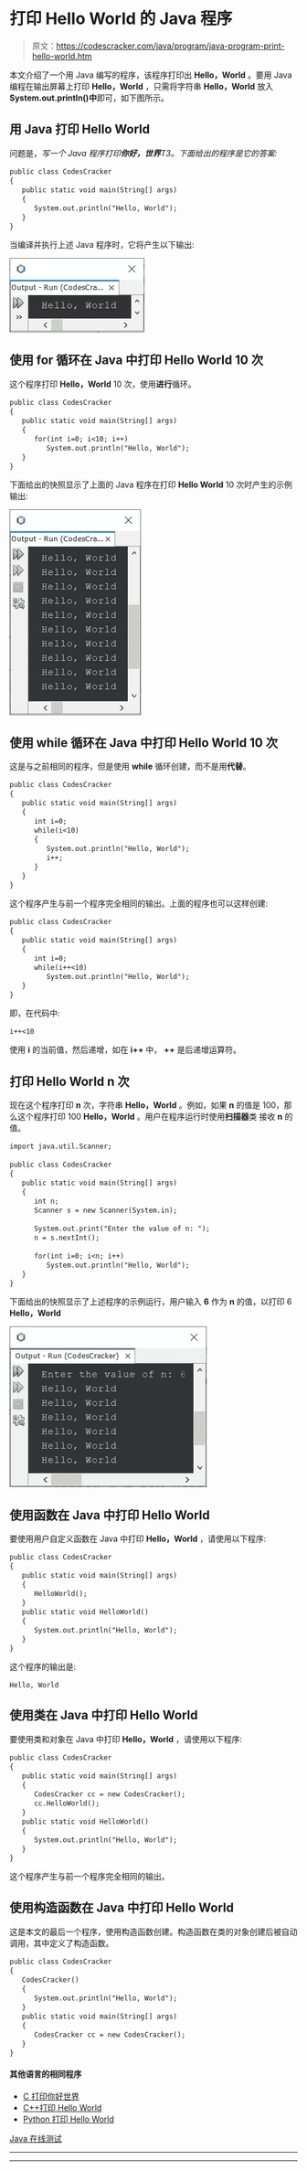 # 打印 Hello World 的 Java 程序

> 原文：<https://codescracker.com/java/program/java-program-print-hello-world.htm>

本文介绍了一个用 Java 编写的程序，该程序打印出 **Hello，World** 。要用 Java 编程在输出屏幕上打印 **Hello，World** ，只需将字符串 **Hello，World** 放入 **System.out.println()中**即可，如下图所示。

## 用 Java 打印 Hello World

问题是，*写一个 Java 程序打印**你好，世界**T3。下面给出的程序是它的答案:*

```
public class CodesCracker
{
   public static void main(String[] args)
   {
      System.out.println("Hello, World");
   }
}
```

当编译并执行上述 Java 程序时，它将产生以下输出:

![Java Program Print Hello World](img/540298927764af9e099c3b861d4e9b8f.png)

## 使用 for 循环在 Java 中打印 Hello World 10 次

这个程序打印 **Hello，World** 10 次，使用**进行**循环。

```
public class CodesCracker
{
   public static void main(String[] args)
   {
      for(int i=0; i<10; i++)
         System.out.println("Hello, World");
   }
}
```

下面给出的快照显示了上面的 Java 程序在打印 **Hello World** 10 次时产生的示例输出:

![java print hello world 10 times](img/a684fd803941179ba7ba088afd1bbcc1.png)

## 使用 while 循环在 Java 中打印 Hello World 10 次

这是与之前相同的程序，但是使用 **while** 循环创建，而不是用**代替**。

```
public class CodesCracker
{
   public static void main(String[] args)
   {
      int i=0;
      while(i<10)
      {
         System.out.println("Hello, World");
         i++;
      }
   }
}
```

这个程序产生与前一个程序完全相同的输出。上面的程序也可以这样创建:

```
public class CodesCracker
{
   public static void main(String[] args)
   {
      int i=0;
      while(i++<10)
         System.out.println("Hello, World");
   }
}
```

即，在代码中:

```
i++<10
```

使用 **i** 的当前值，然后递增，如在 **i++** 中， **++** 是后递增运算符。

## 打印 Hello World n 次

现在这个程序打印 **n** 次，字符串 **Hello，World** 。例如，如果 **n** 的值是 100，那么这个程序打印 100 **Hello，World** 。用户在程序运行时使用**扫描器**类 接收 **n** 的值。

```
import java.util.Scanner;

public class CodesCracker
{
   public static void main(String[] args)
   {
      int n;
      Scanner s = new Scanner(System.in);

      System.out.print("Enter the value of n: ");
      n = s.nextInt();

      for(int i=0; i<n; i++)
         System.out.println("Hello, World");
   }
}
```

下面给出的快照显示了上述程序的示例运行，用户输入 **6** 作为 **n** 的值，以打印 6 **Hello，World**

![java print hello world n times](img/2bd73436dd94c9d7bac9cda3d3170fac.png)

## 使用函数在 Java 中打印 Hello World

要使用用户自定义函数在 Java 中打印 **Hello，World** ，请使用以下程序:

```
public class CodesCracker
{
   public static void main(String[] args)
   {
      HelloWorld();
   }
   public static void HelloWorld()
   {
      System.out.println("Hello, World");
   }
}
```

这个程序的输出是:

```
Hello, World
```

## 使用类在 Java 中打印 Hello World

要使用类和对象在 Java 中打印 **Hello，World** ，请使用以下程序:

```
public class CodesCracker
{
   public static void main(String[] args)
   {
      CodesCracker cc = new CodesCracker();
      cc.HelloWorld();
   }
   public static void HelloWorld()
   {
      System.out.println("Hello, World");
   }
}
```

这个程序产生与前一个程序完全相同的输出。

## 使用构造函数在 Java 中打印 Hello World

这是本文的最后一个程序，使用构造函数创建。构造函数在类的对象创建后被自动调用，其中定义了构造函数。

```
public class CodesCracker
{
   CodesCracker()
   {
      System.out.println("Hello, World");
   }
   public static void main(String[] args)
   {
      CodesCracker cc = new CodesCracker();
   }
}
```

#### 其他语言的相同程序

*   [C 打印你好世界](/c/program/c-program-print-hello-world.htm)
*   [C++打印 Hello World](/cpp/program/cpp-program-print-hello-world.htm)
*   [Python 打印 Hello World](/python/program/python-program-print-hello-world.htm)

[Java 在线测试](/exam/showtest.php?subid=1)

* * *

* * *